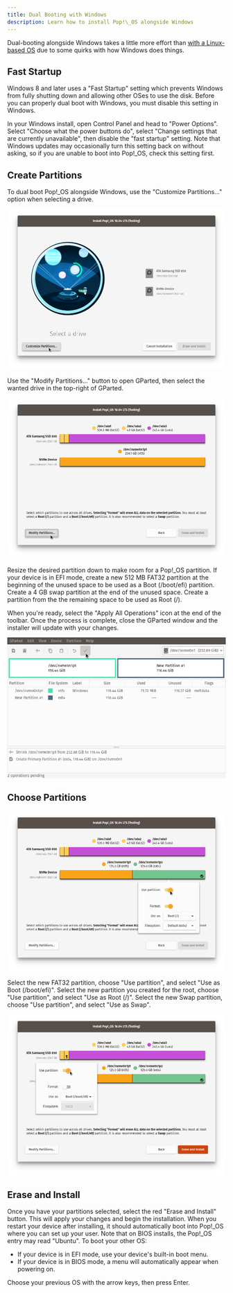 ```yaml
---
title: Dual Booting with Windows
description: Learn how to install Pop!\_OS alongside Windows
---
```


Dual-booting alongside Windows takes a little more effort than [with a Linux-based OS](/docs/dual-booting) due to some quirks with how Windows does things.

## Fast Startup

Windows 8 and later uses a "Fast Startup" setting which prevents Windows from fully shutting down and allowing other OSes to use the disk. Before you can properly dual boot with Windows, you must disable this setting in Windows.

In your Windows install, open Control Panel and head to "Power Options". Select "Choose what the power buttons do", select "Change settings that are currently unavailable", then disable the "fast startup" setting. Note that Windows updates may occasionally turn this setting back on without asking, so if you are unable to boot into Pop!\_OS, check this setting first.

## Create Partitions

To dual boot Pop!\_OS alongside Windows, use the "Customize Partitions…" option when selecting a drive.

![Customize Partitions](/images/dual-booting/customize.png)

Use the "Modify Partitions…" button to open GParted, then select the wanted drive in the top-right of GParted.

![Modify Partitions](/images/dual-booting/modify.png)

Resize the desired partition down to make room for a Pop!\_OS partition. If your device is in EFI mode, create a new 512 MB FAT32 partition at the beginning of the unused space to be used as a Boot (/boot/efi) partition. Create a 4 GB swap partition at the end of the unused space. Create a partition from the the remaining space to be used as Root (/).

When you're ready, select the "Apply All Operations" icon at the end of the toolbar. Once the process is complete, close the GParted window and the installer will update with your changes.

![Apply](/images/dual-booting/gparted-apply.png)

## Choose Partitions

![Root](/images/dual-booting/choose-partition.png)

Select the new FAT32 partition, choose "Use partition", and select "Use as Boot (/boot/efi)". Select the new partition you created for the root, choose "Use partition", and select "Use as Root (/)". Select the new Swap partition, choose "Use partition", and select "Use as Swap".

![EFI](/images/dual-booting/efi.png)

## Erase and Install

Once you have your partitions selected, select the red "Erase and Install" button. This will apply your changes and begin the installation. When you restart your device after installing, it should automatically boot into Pop!\_OS where you can set up your user. Note that on BIOS installs, the Pop!\_OS entry may read "Ubuntu". To boot your other OS:

- If your device is in EFI mode, use your device's built-in boot menu.
- If your device is in BIOS mode, a menu will automatically appear when powering on.

Choose your previous OS with the arrow keys, then press Enter.
